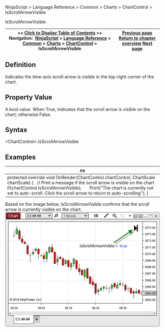 ﻿
NinjaScript \> Language Reference \> Common \> Charts \> ChartControl \> IsScrollArrowVisible

IsScrollArrowVisible

| \<\< [Click to Display Table of Contents](isscrollarrowvisible.md) \>\> **Navigation:**     [NinjaScript](ninjascript.md) \> [Language Reference](language_reference_wip.md) \> [Common](common.md) \> [Charts](chart.md) \> [ChartControl](chartcontrol.md) \> IsScrollArrowVisible | [Previous page](chartcontrol_indicators.md) [Return to chapter overview](chartcontrol.md) [Next page](isstayindrawmode.md) |
| --- | --- |
## Definition
Indicates the time\-axis scroll arrow is visible in the top\-right corner of the chart.
## 
## Property Value
A bool value. When True, indicates that the scroll arrow is visible on the chart; otherwise False.
## 
## Syntax
\<ChartControl\>.IsScrollArrowVisible
## 
## Examples

| ns |
| --- |
| protected override void OnRender(ChartControl chartControl, ChartScale chartScale) {    // Print a message if the scroll arrow is visible on the chart    if(chartControl.IsScrollArrowVisible);        Print("The chart is currently not set to auto\-scroll. Click the scroll arrow to return to auto\-scrolling"); } |

Based on the image below, IsScrollArrowVisible confirms that the scroll arrow is currently visible on the chart.
 
![ChartControl_IsScrollArrowVisible](chartcontrol_isscrollarrowvisible.png)
